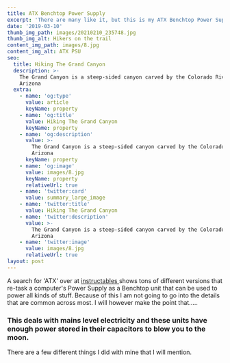 ```yaml
---
title: ATX Benchtop Power Supply
excerpt: 'There are many like it, but this is my ATX Benchtop Power Supply...'
date: '2019-03-10'
thumb_img_path: images/20210210_235748.jpg
thumb_img_alt: Hikers on the trail
content_img_path: images/8.jpg
content_img_alt: ATX PSU
seo:
  title: Hiking The Grand Canyon
  description: >-
    The Grand Canyon is a steep-sided canyon carved by the Colorado River in
    Arizona
  extra:
    - name: 'og:type'
      value: article
      keyName: property
    - name: 'og:title'
      value: Hiking The Grand Canyon
      keyName: property
    - name: 'og:description'
      value: >-
        The Grand Canyon is a steep-sided canyon carved by the Colorado River in
        Arizona
      keyName: property
    - name: 'og:image'
      value: images/8.jpg
      keyName: property
      relativeUrl: true
    - name: 'twitter:card'
      value: summary_large_image
    - name: 'twitter:title'
      value: Hiking The Grand Canyon
    - name: 'twitter:description'
      value: >-
        The Grand Canyon is a steep-sided canyon carved by the Colorado River in
        Arizona
    - name: 'twitter:image'
      value: images/8.jpg
      relativeUrl: true
layout: post
---
```

A search for 'ATX' over at [instructables ](https://www.instructables.com/howto/ATX/)shows tons of different versions that re-task a computer's Power Supply as a Benchtop unit that can be used to power all kinds of stuff. Because of this I am not going to go into the details that are common across most. I will however make the point that.....


### This deals with mains level electricity and these units have enough power stored in their capacitors to blow you to the moon.

There are a few different things I did with mine that I will mention.

